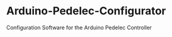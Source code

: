 Arduino-Pedelec-Configurator
============================

Configuration Software for the Arduino Pedelec Controller
